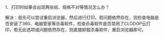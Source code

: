 1、打印时如果会出现两张纸、规格不对等情况怎么办？

解决：首先可以尝试重启浏览器，然后进行打印。若问题依然存在，则检查电脑是否安装了360、电脑管家等杀毒软件，检查杀毒软件是否禁用了CLODOP云打印，若无此选项或问题依然存在，则直接卸载杀毒软件，重启浏览器即可。

